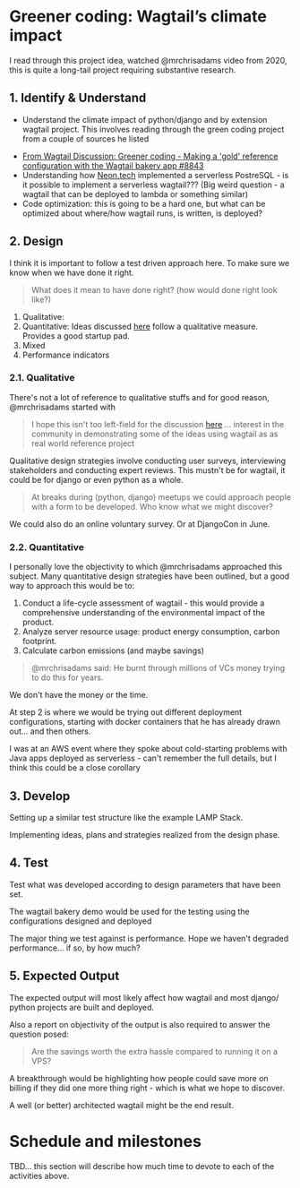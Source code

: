 # Greener coding: Wagtail’s climate impact
I read through this project idea, watched @mrchrisadams video from 2020, this is quite a long-tail project requiring substantive research.

## 1. Identify & Understand
- Understand the climate impact of python/django and by extension wagtail project.
This involves reading through the green coding project from a couple of sources he listed
* [From Wagtail Discussion: Greener coding - Making a 'gold' reference configuration with the Wagtail bakery app #8843](https://github.com/wagtail/wagtail/discussions/8843)
* Understanding how [Neon.tech](https://neon.tech/docs/introduction) implemented a serverless PostreSQL - is it possible to implement a serverless wagtail??? (Big weird question - a wagtail that can be deployed to lambda or something similar)
* Code optimization: this is going to be a hard one, but what can be optimized about where/how wagtail runs, is written, is deployed?


## 2. Design
I think it is important to follow a test driven approach here. To make sure we know when we have done it right. 
>What does it mean to have done right? (how would done right look like?)


1. Qualitative: 
2. Quantitative: Ideas discussed [here](https://www.cloudcarbonfootprint.org/docs/methodology/) follow a qualitative measure. Provides a good startup pad.
3. Mixed
4. Performance indicators

### 2.1. Qualitative
There's not a lot of reference to qualitative stuffs and for good reason, @mrchrisadams started with 
>I hope this isn't too left-field for the discussion [here](https://github.com/wagtail/wagtail/discussions/8843) ... interest in the community in demonstrating some of the ideas using wagtail as as real world reference project

Qualitative design strategies involve conducting user surveys, interviewing stakeholders and conducting expert reviews. This mustn't be for wagtail, it could be for django or even python as a whole.
>At breaks during (python, django) meetups we could approach people with a form to be developed. Who know what we might discover? 

We could also do an online voluntary survey. Or at DjangoCon in June.

### 2.2. Quantitative
I personally love the objectivity to which @mrchrisadams approached this subject. Many quantitative design strategies have been outlined, but a good way to approach this would be to:
1. Conduct a life-cycle assessment of wagtail - this would provide a comprehensive understanding of the environmental impact of the product.
2. Analyze server resource usage: product energy consumption, carbon footprint.
3. Calculate carbon emissions (and maybe savings)
>@mrchrisadams said: He burnt through millions of VCs money trying to do this for years. 

We don't have the money or the time.

At step 2 is where we would be trying out different deployment configurations, starting with docker containers that he has already drawn out... and then others.

I was at an AWS event where they spoke about cold-starting problems with Java apps deployed as serverless - can't remember the full details, but I think this could be a close corollary

## 3. Develop
Setting up a similar test structure like the example LAMP Stack.

Implementing ideas, plans and strategies realized from the design phase.

## 4. Test
Test what was developed according to design parameters that have been set.

The wagtail bakery demo would be used for the testing using the configurations designed and deployed

The major thing we test against is performance. Hope we haven't degraded performance... if so, by how much?

## 5. Expected Output
The expected output will most likely affect how wagtail and most django/ python projects are built and deployed.

Also a report on objectivity of the output is also required to answer the question posed: 
>Are the savings worth the extra hassle compared to running it on a VPS?

A breakthrough would be highlighting how people could save more on billing if they did one more thing right - which is what we hope to discover.

A well (or better) architected wagtail might be the end result.


# Schedule and milestones
TBD... this section will describe how much time to devote to each of the activities above.

